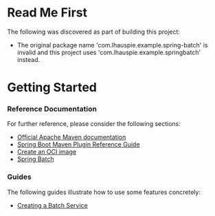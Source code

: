 # Read Me First
The following was discovered as part of building this project:

* The original package name 'com.lhauspie.example.spring-batch' is invalid and this project uses 'com.lhauspie.example.springbatch' instead.

# Getting Started

### Reference Documentation
For further reference, please consider the following sections:

* [Official Apache Maven documentation](https://maven.apache.org/guides/index.html)
* [Spring Boot Maven Plugin Reference Guide](https://docs.spring.io/spring-boot/docs/2.5.3/maven-plugin/reference/html/)
* [Create an OCI image](https://docs.spring.io/spring-boot/docs/2.5.3/maven-plugin/reference/html/#build-image)
* [Spring Batch](https://docs.spring.io/spring-boot/docs/2.5.3/reference/htmlsingle/#howto-batch-applications)

### Guides
The following guides illustrate how to use some features concretely:

* [Creating a Batch Service](https://spring.io/guides/gs/batch-processing/)

